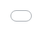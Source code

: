 ```yaml
---
layout: post
title: "[앨범]"
author: "undefined"
thumbnail: "https://www.allkpop.com/upload/2021/01/content/250525/thumb/1611570333-image.png"
tags: 
---
```



![image](https://www.allkpop.com/upload/2021/01/content/250525/1611570333-image.png)

[이 리뷰는 필자는 물론 모든 케이팝의 의견을 반영하지 않습니다.]

트랙 목록:


<div class="video_wrapper" style="padding-top: 56.25%;">
    <iframe src="https://open.spotify.com/embed/album/1mxgEueuASm9eoOZdYOoHZ" width="560" height="266" frameborder="0" allowtransparency="true" allow="encrypted-media"></iframe>
</div>


1. 타임머신

2. 감사합니다.

3. 로코 (하원당)

4. 지금 당장 네가 필요해

5. 라로사

![image](https://www.allkpop.com/upload/2021/01/content/250535/1611570936-image.png)

언제나 잘생기고 재능 있는 윤호가 돌아왔습니다! 그의 모니커인 U-KNOW의 최신 앨범은 5곡의 미니앨범인 누아르이다. 전체적으로 아티스트에게 잘 어울리는 섹시하고 성숙한 분위기의 앨범이다. 이 트랙의 시작은 "타임 머신"이라고 불리는 곡의 보컬 플렉스입니다. 이 곡은 윤호가 "그의 타임머신으로 발을 들여놓으라"고 부탁하는 매력적인 보컬 퍼포먼스와 함께 심플하고 리듬감 있는 비트를 보여준다. 그 점을 염두에 두고, 우리는 그의 앨범의 나머지 부분으로 넘어갑니다.

윤호가 선택한 제목은 "Thank U"로, 그의 능력을 의심하는 악플러들을 향한 노래이다. 그는 "나를 싫어해줘서 고맙다"고 당당하게 외치는데, 이는 그가 업계에서 자신의 자리에 있는 것이 진정 안전하다는 것을 보여준다. `Thank U`는 드라마틱하고 영화적인 느와르에서 영감을 받은 곡으로 흥겨운 댄스 트위스트가 재즈적이고 재미있다. 독특하고 전에 들어본 노래와는 전혀 다른 별난 소리를 가지고 있습니다.

![image](https://www.allkpop.com/upload/2021/01/content/250535/1611570943-image.png)

로코(하원당)는 매혹적인 타이틀 이후 모든 것을 기본으로 되돌린다. 윤호는 계속 발전하는 목소리 연기를 이어가고 있고 `로코(하원당)`도 예외가 아니다. 기분 좋은 트랙으로, 윤호는 재미있고, 편안하고, 즐거운 토요일 오후의 에너지를 가까스로 포착한다.

"Need You Right Now"는 부드러운 피아노 악기로 앨범 전체를 빠르게 전환합니다. 인트로가 제안하는 것처럼 정체된 발라드가 아니어서 놀랐습니다. 처음에는 갑자기 노래가 느려지는 것 같아 기분이 언짢았지만, 일단 "Need You Right Now"가 주워들면, 정말 앨범의 나머지 부분만큼이나 전염성이 강해졌다. 사실, 저는 이 곡이 기억에 남는 드럼 패턴 때문에 앨범에서 가장 좋은 곡이라고 주장합니다. 은은한 촉감으로 노래가 딱 달라붙어요.

`라로사`는 신예은의 피처링으로 이번 5곡 앨범을 완성한다. 윤호의 실키한 스타일링과 예은의 감미로운 목소리가 정말 잘 어우러져 이번 팝송은 업계 베테랑들의 역동적인 5곡 EP의 유쾌한 엔딩이다. 그들의 하모니로 이 노래는 꼭 들어야 한다.

MV 검토


<div class="video_wrapper" style="padding-top: 56.25%;">
    <iframe width="100%" height="100%" src="//www.youtube.com/embed/ylUX9pfdBbs" frameborder="0" allowfullscreen="" style="position: absolute; top: 0px; left: 0px; width: 100%; height: 100%;"></iframe>
</div>


경고: 이 동영상은 연령 제한이 있으며 YouTube에서만 사용할 수 있습니다.

"THANK U"의 MV는 절대적인 영화적 걸작이다. 윤호의 앨범 제목에서 알 수 있듯이, MV는 스타일과 영감에 있어서 매우 영화적인 느와르를 느낀다. 윤호의 부하들이 윤호의 등을 돌리고 그를 죽이려 하는 입문 장면이 깊이 호기심을 자극한다. 그리고 나서 한 남자가 마침내 피를 뿜을 때까지 계속해서 그를 찌를 때, 그는 그의 모든 부하들과 싸우는 것이 목격된다. `땡큐`가 살아나는 것처럼 윤호의 줄거리가 살아나고, 그를 죽이려는 사람들을 피해 싸우는 모습이 MV 곳곳에서 포착된다. 전체 MV는 팬의 환상이 살아나는 마피아 음모를 가지고 있고 궁극적인 러시아 룰렛 장면은 너무 상징적이고 강렬해서 MV는 일종의 영화상을 받을 만하다. 이 MV를 보고 러시아 룰렛 장면에서 어떤 결과가 나오는지 직접 알아보면 후회하지 않을 것이다.

MV 점수:

MV 관련성...8

MV 프로덕션...10

MV 개념……10

MV 점수: 9.33

앨범 점수:

앨범 제작...8

앨범 컨셉……9

트랙리스트…………………8

앨범 점수: 8.33

전체: 8.83


<div class="video_wrapper" style="padding-top: 56.25%;">
    <iframe src="https://embed.music.apple.com/us/album/noir-the-2nd-mini-album-ep/1548667891?app=music&amp;itsct=music_box&amp;itscg=30200&amp;ct=albums_noir___the_2nd_mini_album___ep&amp;ls=1" height="650px" frameborder="0" sandbox="allow-forms allow-popups allow-same-origin allow-scripts allow-top-navigation-by-user-activation" allow="autoplay *; encrypted-media *;" style="width: 100%; max-width: 660px; overflow: hidden; border-radius: 10px; background: transparent;"></iframe>
</div>


![image](https://tools.applemediaservices.com/api/badges/listen-on-apple-music/badge/en-US?size=250x83&releaseDate=1610928000&h=04c0a71d9f74658cf0118ecccc83dd53)